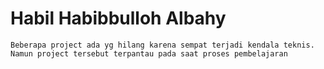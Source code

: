 # Habil Habibbulloh Albahy 

```
Beberapa project ada yg hilang karena sempat terjadi kendala teknis. Namun project tersebut terpantau pada saat proses pembelajaran
```
